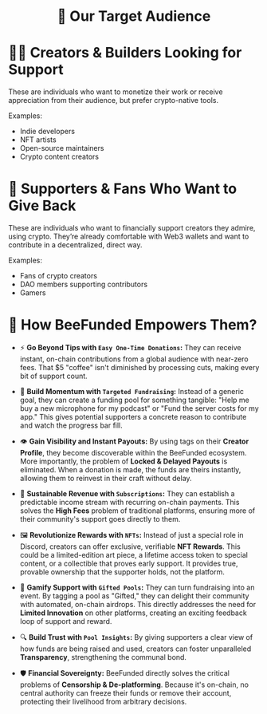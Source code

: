 <h1 align="center">
🎯 Our Target Audience
</h1>

# 👷‍♀️ Creators & Builders Looking for Support

These are individuals who want to monetize their work or receive appreciation from their audience, but prefer crypto-native tools. 

Examples:

- Indie developers
- NFT artists
- Open-source maintainers
- Crypto content creators 

# 🤝 Supporters & Fans Who Want to Give Back

These are individuals who want to financially support creators they admire, using crypto. They’re already comfortable with Web3 wallets and want to contribute in a decentralized, direct way.

Examples:

- Fans of crypto creators
- DAO members supporting contributors
- Gamers

# 🚀 How BeeFunded Empowers Them?

- ⚡ **Go Beyond Tips with `Easy One-Time Donations`:** They can receive instant, on-chain contributions from a global audience with near-zero fees. That $5 "coffee" isn't diminished by processing cuts, making every bit of support count.
 
- 🎯 **Build Momentum with `Targeted Fundraising`:** Instead of a generic goal, they can create a funding pool for something tangible: "Help me buy a new microphone for my podcast" or "Fund the server costs for my app." This gives potential supporters a concrete reason to contribute and watch the progress bar fill.
  
- 👁️ **Gain Visibility and Instant Payouts:** By using tags on their **Creator Profile**, they become discoverable within the BeeFunded ecosystem. More importantly, the problem of **Locked & Delayed Payouts** is eliminated. When a donation is made, the funds are theirs instantly, allowing them to reinvest in their craft without delay.
 
- 🔄 **Sustainable Revenue with `Subscriptions`:** They can establish a predictable income stream with recurring on-chain payments. This solves the **High Fees** problem of traditional platforms, ensuring more of their community's support goes directly to them.
 
- 🖼️ **Revolutionize Rewards with `NFTs`:** Instead of just a special role in Discord, creators can offer exclusive, verifiable **NFT Rewards**. This could be a limited-edition art piece, a lifetime access token to special content, or a collectible that proves early support. It provides true, provable ownership that the supporter holds, not the platform.
 
- 🎲 **Gamify Support with `Gifted Pools`:** They can turn fundraising into an event. By tagging a pool as "Gifted," they can delight their community with automated, on-chain airdrops. This directly addresses the need for **Limited Innovation** on other platforms, creating an exciting feedback loop of support and reward.
 
- 🔍 **Build Trust with `Pool Insights`:** By giving supporters a clear view of how funds are being raised and used, creators can foster unparalleled **Transparency**, strengthening the communal bond.
 
- 🛡️ **Financial Sovereignty:** BeeFunded directly solves the critical problems of **Censorship & De-platforming**. Because it's on-chain, no central authority can freeze their funds or remove their account, protecting their livelihood from arbitrary decisions.
